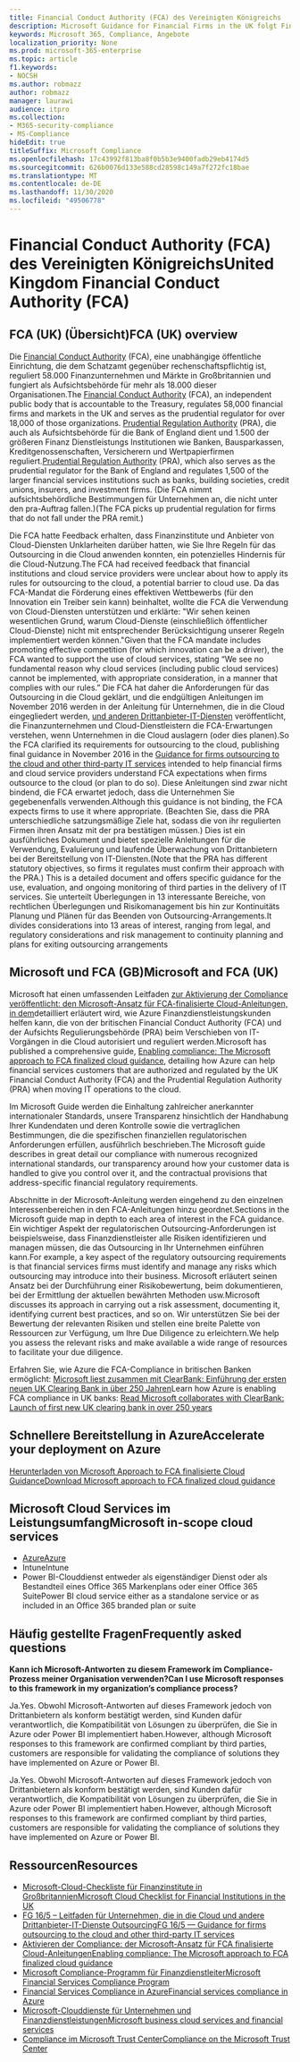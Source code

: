 ```yaml
---
title: Financial Conduct Authority (FCA) des Vereinigten Königreichs
description: Microsoft Guidance for Financial Firms in the UK folgt Financial Conduct Authority und Guidelines for Outsourcing to the Cloud.
keywords: Microsoft 365, Compliance, Angebote
localization_priority: None
ms.prod: microsoft-365-enterprise
ms.topic: article
f1.keywords:
- NOCSH
ms.author: robmazz
author: robmazz
manager: laurawi
audience: itpro
ms.collection:
- M365-security-compliance
- MS-Compliance
hideEdit: true
titleSuffix: Microsoft Compliance
ms.openlocfilehash: 17c43992f813ba8f0b5b3e9400fadb29eb4174d5
ms.sourcegitcommit: 626b0076d133e588cd28598c149a7f272fc18bae
ms.translationtype: MT
ms.contentlocale: de-DE
ms.lasthandoff: 11/30/2020
ms.locfileid: "49506778"
---
```

# <a name="united-kingdom-financial-conduct-authority-fca"></a><span data-ttu-id="dfbb5-104">Financial Conduct Authority (FCA) des Vereinigten Königreichs</span><span class="sxs-lookup"><span data-stu-id="dfbb5-104">United Kingdom Financial Conduct Authority (FCA)</span></span>

## <a name="fca-uk-overview"></a><span data-ttu-id="dfbb5-105">FCA (UK) (Übersicht)</span><span class="sxs-lookup"><span data-stu-id="dfbb5-105">FCA (UK) overview</span></span>

<span data-ttu-id="dfbb5-106">Die [Financial Conduct Authority](https://www.fca.org.uk/) (FCA), eine unabhängige öffentliche Einrichtung, die dem Schatzamt gegenüber rechenschaftspflichtig ist, reguliert 58.000 Finanzunternehmen und Märkte in Großbritannien und fungiert als Aufsichtsbehörde für mehr als 18.000 dieser Organisationen.</span><span class="sxs-lookup"><span data-stu-id="dfbb5-106">The [Financial Conduct Authority](https://www.fca.org.uk/) (FCA), an independent public body that is accountable to the Treasury, regulates 58,000 financial firms and markets in the UK and serves as the prudential regulator for over 18,000 of those organizations.</span></span> <span data-ttu-id="dfbb5-107">[Prudential Regulation Authority](https://www.bankofengland.co.uk/pra/pages/default.aspx) (PRA), die auch als Aufsichtsbehörde für die Bank of England dient und 1.500 der größeren Finanz Dienstleistungs Institutionen wie Banken, Bausparkassen, Kreditgenossenschaften, Versicherern und Wertpapierfirmen reguliert.</span><span class="sxs-lookup"><span data-stu-id="dfbb5-107">[Prudential Regulation Authority](https://www.bankofengland.co.uk/pra/pages/default.aspx) (PRA), which also serves as the prudential regulator for the Bank of England and regulates 1,500 of the larger financial services institutions such as banks, building societies, credit unions, insurers, and investment firms.</span></span> <span data-ttu-id="dfbb5-108">(Die FCA nimmt aufsichtsbehördliche Bestimmungen für Unternehmen an, die nicht unter den pra-Auftrag fallen.)</span><span class="sxs-lookup"><span data-stu-id="dfbb5-108">(The FCA picks up prudential regulation for firms that do not fall under the PRA remit.)</span></span>

<span data-ttu-id="dfbb5-109">Die FCA hatte Feedback erhalten, dass Finanzinstitute und Anbieter von Cloud-Diensten Unklarheiten darüber hatten, wie Sie Ihre Regeln für das Outsourcing in die Cloud anwenden konnten, ein potenzielles Hindernis für die Cloud-Nutzung.</span><span class="sxs-lookup"><span data-stu-id="dfbb5-109">The FCA had received feedback that financial institutions and cloud service providers were unclear about how to apply its rules for outsourcing to the cloud, a potential barrier to cloud use.</span></span> <span data-ttu-id="dfbb5-110">Da das FCA-Mandat die Förderung eines effektiven Wettbewerbs (für den Innovation ein Treiber sein kann) beinhaltet, wollte die FCA die Verwendung von Cloud-Diensten unterstützen und erklärte: "Wir sehen keinen wesentlichen Grund, warum Cloud-Dienste (einschließlich öffentlicher Cloud-Dienste) nicht mit entsprechender Berücksichtigung unserer Regeln implementiert werden können."</span><span class="sxs-lookup"><span data-stu-id="dfbb5-110">Given that the FCA mandate includes promoting effective competition (for which innovation can be a driver), the FCA wanted to support the use of cloud services, stating “We see no fundamental reason why cloud services (including public cloud services) cannot be implemented, with appropriate consideration, in a manner that complies with our rules.”</span></span> <span data-ttu-id="dfbb5-111">Die FCA hat daher die Anforderungen für das Outsourcing in die Cloud geklärt, und die endgültigen Anleitungen im November 2016 werden in der Anleitung für Unternehmen, die in die Cloud eingegliedert werden, [und anderen Drittanbieter-IT-Diensten](https://www.fca.org.uk/publication/finalised-guidance/fg16-5.pdf) veröffentlicht, die Finanzunternehmen und Cloud-Dienstleistern die FCA-Erwartungen verstehen, wenn Unternehmen in die Cloud auslagern (oder dies planen).</span><span class="sxs-lookup"><span data-stu-id="dfbb5-111">So the FCA clarified its requirements for outsourcing to the cloud, publishing final guidance in November 2016 in the [Guidance for firms outsourcing to the cloud and other third-party IT services](https://www.fca.org.uk/publication/finalised-guidance/fg16-5.pdf) intended to help financial firms and cloud service providers understand FCA expectations when firms outsource to the cloud (or plan to do so).</span></span> <span data-ttu-id="dfbb5-112">Diese Anleitungen sind zwar nicht bindend, die FCA erwartet jedoch, dass die Unternehmen Sie gegebenenfalls verwenden.</span><span class="sxs-lookup"><span data-stu-id="dfbb5-112">Although this guidance is not binding, the FCA expects firms to use it where appropriate.</span></span> <span data-ttu-id="dfbb5-113">(Beachten Sie, dass die PRA unterschiedliche satzungsmäßige Ziele hat, sodass die von ihr regulierten Firmen ihren Ansatz mit der pra bestätigen müssen.) Dies ist ein ausführliches Dokument und bietet spezielle Anleitungen für die Verwendung, Evaluierung und laufende Überwachung von Drittanbietern bei der Bereitstellung von IT-Diensten.</span><span class="sxs-lookup"><span data-stu-id="dfbb5-113">(Note that the PRA has different statutory objectives, so firms it regulates must confirm their approach with the PRA.) This is a detailed document and offers specific guidance for the use, evaluation, and ongoing monitoring of third parties in the delivery of IT services.</span></span> <span data-ttu-id="dfbb5-114">Sie unterteilt Überlegungen in 13 interessante Bereiche, von rechtlichen Überlegungen und Risikomanagement bis hin zur Kontinuitäts Planung und Plänen für das Beenden von Outsourcing-Arrangements.</span><span class="sxs-lookup"><span data-stu-id="dfbb5-114">It divides considerations into 13 areas of interest, ranging from legal, and regulatory considerations and risk management to continuity planning and plans for exiting outsourcing arrangements</span></span>

## <a name="microsoft-and-fca-uk"></a><span data-ttu-id="dfbb5-115">Microsoft und FCA (GB)</span><span class="sxs-lookup"><span data-stu-id="dfbb5-115">Microsoft and FCA (UK)</span></span>

<span data-ttu-id="dfbb5-116">Microsoft hat einen umfassenden Leitfaden [zur Aktivierung der Compliance veröffentlicht: den Microsoft-Ansatz für FCA-finalisierte Cloud-Anleitungen, in dem](https://go.microsoft.com/fwlink/p/?linkid=2101561)detailliert erläutert wird, wie Azure Finanzdienstleistungskunden helfen kann, die von der britischen Financial Conduct Authority (FCA) und der Aufsichts Regulierungsbehörde (PRA) beim Verschieben von IT-Vorgängen in die Cloud autorisiert und reguliert werden.</span><span class="sxs-lookup"><span data-stu-id="dfbb5-116">Microsoft has published a comprehensive guide, [Enabling compliance: The Microsoft approach to FCA finalized cloud guidance](https://go.microsoft.com/fwlink/p/?linkid=2101561), detailing how Azure can help financial services customers that are authorized and regulated by the UK Financial Conduct Authority (FCA) and the Prudential Regulation Authority (PRA) when moving IT operations to the cloud.</span></span>

<span data-ttu-id="dfbb5-117">Im Microsoft Guide werden die Einhaltung zahlreicher anerkannter internationaler Standards, unsere Transparenz hinsichtlich der Handhabung Ihrer Kundendaten und deren Kontrolle sowie die vertraglichen Bestimmungen, die die spezifischen finanziellen regulatorischen Anforderungen erfüllen, ausführlich beschrieben.</span><span class="sxs-lookup"><span data-stu-id="dfbb5-117">The Microsoft guide describes in great detail our compliance with numerous recognized international standards, our transparency around how your customer data is handled to give you control over it, and the contractual provisions that address-specific financial regulatory requirements.</span></span>

<span data-ttu-id="dfbb5-118">Abschnitte in der Microsoft-Anleitung werden eingehend zu den einzelnen Interessenbereichen in den FCA-Anleitungen hinzu geordnet.</span><span class="sxs-lookup"><span data-stu-id="dfbb5-118">Sections in the Microsoft guide map in depth to each area of interest in the FCA guidance.</span></span> <span data-ttu-id="dfbb5-119">Ein wichtiger Aspekt der regulatorischen Outsourcing-Anforderungen ist beispielsweise, dass Finanzdienstleister alle Risiken identifizieren und managen müssen, die das Outsourcing in Ihr Unternehmen einführen kann.</span><span class="sxs-lookup"><span data-stu-id="dfbb5-119">For example, a key aspect of the regulatory outsourcing requirements is that financial services firms must identify and manage any risks which outsourcing may introduce into their business.</span></span> <span data-ttu-id="dfbb5-120">Microsoft erläutert seinen Ansatz bei der Durchführung einer Risikobewertung, beim dokumentieren, bei der Ermittlung der aktuellen bewährten Methoden usw.</span><span class="sxs-lookup"><span data-stu-id="dfbb5-120">Microsoft discusses its approach in carrying out a risk assessment, documenting it, identifying current best practices, and so on.</span></span> <span data-ttu-id="dfbb5-121">Wir unterstützen Sie bei der Bewertung der relevanten Risiken und stellen eine breite Palette von Ressourcen zur Verfügung, um Ihre Due Diligence zu erleichtern.</span><span class="sxs-lookup"><span data-stu-id="dfbb5-121">We help you assess the relevant risks and make available a wide range of resources to facilitate your due diligence.</span></span>

<span data-ttu-id="dfbb5-122">Erfahren Sie, wie Azure die FCA-Compliance in britischen Banken ermöglicht: [Microsoft liest zusammen mit ClearBank: Einführung der ersten neuen UK Clearing Bank in über 250 Jahren](https://customers.microsoft.com/story/microsoft-collaborates-with-clearbank)</span><span class="sxs-lookup"><span data-stu-id="dfbb5-122">Learn how Azure is enabling FCA compliance in UK banks: [Read Microsoft collaborates with ClearBank: Launch of first new UK clearing bank in over 250 years](https://customers.microsoft.com/story/microsoft-collaborates-with-clearbank)</span></span>

## <a name="accelerate-your-deployment-on-azure"></a><span data-ttu-id="dfbb5-123">Schnellere Bereitstellung in Azure</span><span class="sxs-lookup"><span data-stu-id="dfbb5-123">Accelerate your deployment on Azure</span></span>

[<span data-ttu-id="dfbb5-124">Herunterladen von Microsoft Approach to FCA finalisierte Cloud Guidance</span><span class="sxs-lookup"><span data-stu-id="dfbb5-124">Download Microsoft approach to FCA finalized cloud guidance</span></span>](https://go.microsoft.com/fwlink/p/?linkid=2101561)

## <a name="microsoft-in-scope-cloud-services"></a><span data-ttu-id="dfbb5-125">Microsoft Cloud Services im Leistungsumfang</span><span class="sxs-lookup"><span data-stu-id="dfbb5-125">Microsoft in-scope cloud services</span></span>

- [<span data-ttu-id="dfbb5-126">Azure</span><span class="sxs-lookup"><span data-stu-id="dfbb5-126">Azure</span></span>](https://aka.ms/AzureCompliance)
- <span data-ttu-id="dfbb5-127">Intune</span><span class="sxs-lookup"><span data-stu-id="dfbb5-127">Intune</span></span>
- <span data-ttu-id="dfbb5-128">Power BI-Clouddienst entweder als eigenständiger Dienst oder als Bestandteil eines Office 365 Markenplans oder einer Office 365 Suite</span><span class="sxs-lookup"><span data-stu-id="dfbb5-128">Power BI cloud service either as a standalone service or as included in an Office 365 branded plan or suite</span></span>

## <a name="frequently-asked-questions"></a><span data-ttu-id="dfbb5-129">Häufig gestellte Fragen</span><span class="sxs-lookup"><span data-stu-id="dfbb5-129">Frequently asked questions</span></span>

<span data-ttu-id="dfbb5-130">**Kann ich Microsoft-Antworten zu diesem Framework im Compliance-Prozess meiner Organisation verwenden?**</span><span class="sxs-lookup"><span data-stu-id="dfbb5-130">**Can I use Microsoft responses to this framework in my organization’s compliance process?**</span></span>

<span data-ttu-id="dfbb5-131">Ja.</span><span class="sxs-lookup"><span data-stu-id="dfbb5-131">Yes.</span></span> <span data-ttu-id="dfbb5-132">Obwohl Microsoft-Antworten auf dieses Framework jedoch von Drittanbietern als konform bestätigt werden, sind Kunden dafür verantwortlich, die Kompatibilität von Lösungen zu überprüfen, die Sie in Azure oder Power BI implementiert haben.</span><span class="sxs-lookup"><span data-stu-id="dfbb5-132">However, although Microsoft responses to this framework are confirmed compliant by third parties, customers are responsible for validating the compliance of solutions they have implemented on Azure or Power BI.</span></span>

<span data-ttu-id="dfbb5-133">Ja.</span><span class="sxs-lookup"><span data-stu-id="dfbb5-133">Yes.</span></span> <span data-ttu-id="dfbb5-134">Obwohl Microsoft-Antworten auf dieses Framework jedoch von Drittanbietern als konform bestätigt werden, sind Kunden dafür verantwortlich, die Kompatibilität von Lösungen zu überprüfen, die Sie in Azure oder Power BI implementiert haben.</span><span class="sxs-lookup"><span data-stu-id="dfbb5-134">However, although Microsoft responses to this framework are confirmed compliant by third parties, customers are responsible for validating the compliance of solutions they have implemented on Azure or Power BI.</span></span>

## <a name="resources"></a><span data-ttu-id="dfbb5-135">Ressourcen</span><span class="sxs-lookup"><span data-stu-id="dfbb5-135">Resources</span></span>

- [<span data-ttu-id="dfbb5-136">Microsoft-Cloud-Checkliste für Finanzinstitute in Großbritannien</span><span class="sxs-lookup"><span data-stu-id="dfbb5-136">Microsoft Cloud Checklist for Financial Institutions in the UK</span></span>](https://aka.ms/Azure-UK-compliance)
- [<span data-ttu-id="dfbb5-137">FG 16/5 – Leitfaden für Unternehmen, die in die Cloud und andere Drittanbieter-IT-Dienste Outsourcing</span><span class="sxs-lookup"><span data-stu-id="dfbb5-137">FG 16/5 — Guidance for firms outsourcing to the cloud and other third-party IT services</span></span>](https://www.fca.org.uk/publication/finalised-guidance/fg16-5.pdf)
- [<span data-ttu-id="dfbb5-138">Aktivieren der Compliance: der Microsoft-Ansatz für FCA finalisierte Cloud-Anleitungen</span><span class="sxs-lookup"><span data-stu-id="dfbb5-138">Enabling compliance: The Microsoft approach to FCA finalized cloud guidance</span></span>](https://go.microsoft.com/fwlink/p/?linkid=2101561)
- [<span data-ttu-id="dfbb5-139">Microsoft Compliance-Programm für Finanzdienstleiter</span><span class="sxs-lookup"><span data-stu-id="dfbb5-139">Microsoft Financial Services Compliance Program</span></span>](https://www.microsoft.com/download/details.aspx?id=55332)
- [<span data-ttu-id="dfbb5-140">Financial Services Compliance in Azure</span><span class="sxs-lookup"><span data-stu-id="dfbb5-140">Financial services compliance in Azure</span></span>](https://azure.microsoft.com/resources/videos/azurecon-2015-financial-services-compliance-in-azure/)
- [<span data-ttu-id="dfbb5-141">Microsoft-Clouddienste für Unternehmen und Finanzdienstleistungen</span><span class="sxs-lookup"><span data-stu-id="dfbb5-141">Microsoft business cloud services and financial services</span></span>](https://www.microsoft.com/trustcenter/cloudservices/financialservices)
- [<span data-ttu-id="dfbb5-142">Compliance im Microsoft Trust Center</span><span class="sxs-lookup"><span data-stu-id="dfbb5-142">Compliance on the Microsoft Trust Center</span></span>](https://www.microsoft.com/trust-center/compliance/compliance-overview)
